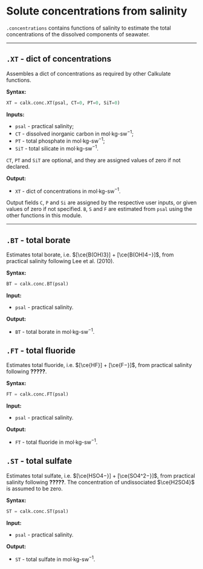 <script type="text/x-mathjax-config">
MathJax.Hub.Config({tex2jax: {inlineMath: [['$','$'], ['\\(','\\)']]}});
MathJax.Ajax.config.path["mhchem"] =
  "https://cdnjs.cloudflare.com/ajax/libs/mathjax-mhchem/3.3.2";
MathJax.Hub.Config({
  TeX: {
    extensions: ["[mhchem]/mhchem.js"]
  }
});
</script>
<script src='https://cdnjs.cloudflare.com/ajax/libs/mathjax/2.7.5/MathJax.js?config=TeX-MML-AM_CHTML' async></script>


# Solute concentrations from salinity

`.concentrations` contains functions of salinity to estimate the total concentrations of the dissolved components of seawater.


<hr />


## `.XT` - dict of concentrations

Assembles a dict of concentrations as required by other Calkulate functions.

**Syntax:**

```python
XT = calk.conc.XT(psal, CT=0, PT=0, SiT=0)
```

**Inputs:**

  * `psal` - practical salinity;
  * `CT` - dissolved inorganic carbon in mol·kg-sw<sup>−1</sup>;
  * `PT` - total phosphate in mol·kg-sw<sup>−1</sup>;
  * `SiT` - total silicate in mol·kg-sw<sup>−1</sup>.

`CT`, `PT` and `SiT` are optional, and they are assigned values of zero if not declared.

**Output:**

  * `XT` - dict of concentrations in mol·kg-sw<sup>−1</sup>.

Output fields `C`, `P` and `Si` are assigned by the respective user inputs, or given values of zero if not specified. `B`, `S` and `F` are estimated from `psal` using the other functions in this module.


<hr />


## `.BT` - total borate

Estimates total borate, i.e. $[\ce{B(OH)3}] + [\ce{B(OH)4−}]$, from practical salinity following Lee et al. (2010).

**Syntax:**

```python
BT = calk.conc.BT(psal)
```

**Input:**

  * `psal` - practical salinity.

**Output:**

  * `BT` - total borate in mol·kg-sw<sup>−1</sup>.


## `.FT` - total fluoride

Estimates total fluoride, i.e. $[\ce{HF}] + [\ce{F−}]$, from practical salinity following **?????**.

**Syntax:**

```python
FT = calk.conc.FT(psal)
```

**Input:**

  * `psal` - practical salinity.

**Output:**

  * `FT` - total fluoride in mol·kg-sw<sup>−1</sup>.


## `.ST` - total sulfate

Estimates total sulfate, i.e. $[\ce{HSO4−}] + [\ce{SO4^2−}]$, from practical salinity following **?????**. The concentration of undissociated $\ce{H2SO4}$ is assumed to be zero.

**Syntax:**

```python
ST = calk.conc.ST(psal)
```

**Input:**

  * `psal` - practical salinity.

**Output:**

  * `ST` - total sulfate in mol·kg-sw<sup>−1</sup>.
